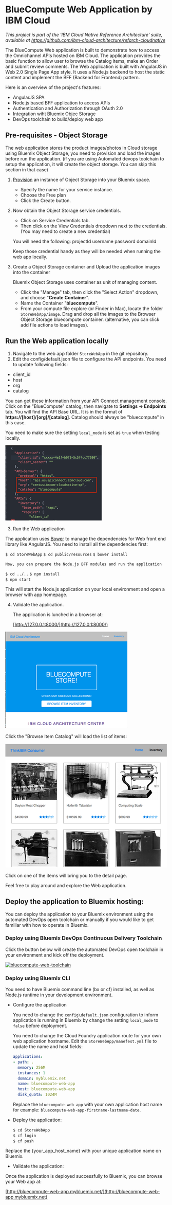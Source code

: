# BlueCompute Web Application by IBM Cloud

*This project is part of the 'IBM Cloud Native Reference Architecture' suite, available at
https://github.com/ibm-cloud-architecture/refarch-cloudnative*

The BlueCompute Web application is built to demonstrate how to access the Omnichannel APIs hosted on IBM Cloud. The application provides the basic function to allow user to browse the Catalog items, make an Order and submit review comments. The Web application is built with AngularJS in Web 2.0 Single Page App style. It uses a Node.js backend to host the static content and implement the BFF (Backend for Frontend) pattern.

Here is an overview of the project's features:
- AngularJS SPA
- Node.js based BFF application to access APIs 
- Authentication and Authorization through OAuth 2.0
- Integration wiht Bluemix Objec Storage
- DevOps toolchain to build/deploy web app

## Pre-requisites - Object Storage

The web application stores the product images/photos in Cloud storage using Bluemix Object Storage, you need to provision and load the images before run the application. (if you are using Automated devops toolchain to setup the application, it will create the object storage. You can skip this section in that case)

1. [Provision](https://console.ng.bluemix.net/catalog/services/object-storage/?taxonomyNavigation=apps) an instance of Object Storage into your Bluemix space.
   - Specify the name for your service instance.
   - Choose the Free plan
   - Click the Create button.
   
2. Now obtain the Object Storage service credentials.
   - Click on Service Credentials tab.
   - Then click on the View Credentials dropdown next to the credentials. (You may need to create a new credential)

   You will need the following:
    projectId
    username
    password
    domainId
    
    Keep those credential handy as they will be needed when running the web app locally.
    
3. Create a Object Storage container and Upload the application images into the container
   
   Bluemix Object Storage uses container as unit of managing content. 
   
   - Click the "Manage" tab, then click the "Select Action" dropdown, and choose "**Create Container**". 
   - Name the Container "**bluecompute**". 
   - From your compute file explore (or Finder in Mac), locate the folder `StoreWebApp/image`. Drag and drop all the images to the Browser Object Storage bluecompute container. (alternative, you can click add file actions to load images). 
    
## Run the Web application locally

1. Navigate to the web app folder `StoreWebApp` in the git repository.
2. Edit the config/default.json file to configure the API endpoints. You need to update following fields:
  - client_id
  - host  
  - org  
  - catalog  

  You can get these information from your API Connect management console. Click on the "BlueCompute" catalog, then navigate to **Settings -> Endpoints** tab. You will find the API Base URL. It is in the format of **https://[host]/[org]/[catalog]**. Catalog should always be "bluecompute" in this case.
  
  You need to make sure the setting `local_mode` is set as `true` when testing locally.

  ![Web App Configuration](static/imgs/bluecompute_config.png?raw=true)

3. Run the Web application

  The application uses [Bower](https://bower.io/) to manage the dependencies for Web front end library like AngularJS. You need to install all the dependencies first:
  
   `$ cd StoreWebApp`
   `$ cd public/resources`
   `$ bower install`
  
    Now, you can prepare the Node.js BFF modules and run the application
     
   `$ cd ../..`
   `$ npm install`  
   `$ npm start`  

   This will start the Node.js application on your local environment and open a browser with app homepage.

4. Validate the application.

   The application is lunched in a browser at:

   [http://127.0.0.1:8000/](http://127.0.0.1:8000/)
   
  ![BlueCompute List](static/imgs/bluecompute_web_home.png?raw=true)

  Click the "Browse Item Catalog" will load the list of items:

  ![BlueCompute Detail](static/imgs/bluemix_25.png?raw=true)
  
  Click on one of the items will bring you to the detail page. 

Feel free to play around and explore the Web application.

## Deploy the application to Bluemix hosting:

You can deploy the application to your Bluemix environment using the automated DevOps open toolchain or manually if you would like to get familiar with how to operate in Bluemix. 

### Deploy using Bluemix DevOps Continuous Delivery Toolchain

Click the button below will create the automated DevOps open toolchain in your environment and kick off the deployment. 

[![bluecompute-web-toolchain](https://new-console.ng.bluemix.net/devops/graphics/create_toolchain_button.png)](https://new-console.ng.bluemix.net/devops/setup/deploy/?repository=https://github.com/ibm-cloud-architecture/refarch-cloudnative-bluecompute-web.git&branch=master)

### Deploy using Bluemix CLI
You need to have Bluemix command line (bx or cf) installed, as well as Node.js runtime in your development environment.

- Configure the application

  You need to change the `config\default.json` configuration to inform application is running in Bluemix by change the setting  `local_mode` to `false` before deployment.

  You need to change the Cloud Foundry application route for your own web application hostname. Edit the `StoreWebApp/manefest.yml` file to update the name and host fields:

  ```yml
  applications:
  - path: .
    memory: 256M
    instances: 1
    domain: mybluemix.net
    name: bluecompute-web-app
    host: bluecompute-web-app
    disk_quota: 1024M
  ```

  Replace the `bluecompute-web-app` with your own application host name for example: `bluecompute-web-app-firstname-lastname-date`.

- Deploy the application:

  `$ cd StoreWebApp`  
  `$ cf login`  
  `$ cf push`   

Replace the {your_app_host_name} with your unique application name on Bluemix.

- Validate the application:

Once the application is deployed successfully to Bluemix, you can browse your Web app at:

[http://bluecompute-web-app.mybluemix.net/](http://bluecompute-web-app.mybluemix.net)

